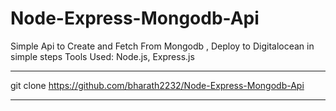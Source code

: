 # Node-Express-Mongodb-Api

Simple Api to Create and Fetch From Mongodb , Deploy to Digitalocean in simple steps
Tools Used: Node.js, Express.js

---
git clone https://github.com/bharath2232/Node-Express-Mongodb-Api

---
